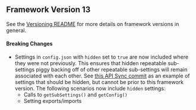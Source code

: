## Framework Version 13

See the [Versioning README](README.md) for more details on framework versions in general.

#### Breaking Changes

- Settings in `config.json` with `hidden` set to `true` are now included where they were not previously.  This ensures that hidden repeatable sub-settings piggy backing off of other repeatable sub-settings will remain associated with each other. See [this API Sync commit](https://github.com/vanderbilt-redcap/api-sync-module/commit/75f62af8ff51e5f1abf47ed35281c17d6649c855) as an example of settings that should be hidden, but cannot be prior to this framework version.  The following scenarios now include `hidden` settings:
  - Calls to `getSubSettings()` and `getConfig()`
  - Setting exports/imports
